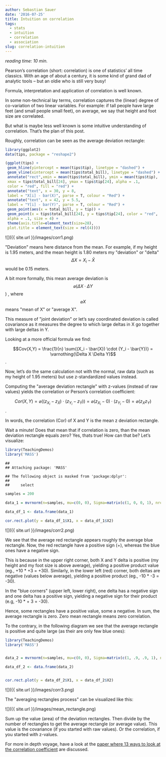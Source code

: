 ```yaml
---
author: Sebastian Sauer
date: '2016-07-25'
title: Intuition on correlation
tags:
  - stats
  - intuition
  - correlation
  - association
slug: correlation-intuition
---
```



*reading time: 10 min.*


Pearson’s correlation (short: correlation) is one of statistics’ all time classics. With an age of about a century, it is some kind of grand dad of analytic tools – but an oldie who is still very busy!

Formula, interpretation and application of correlation is well known.

In some non-technical lay terms, correlation captures the (linear) degree of co-variation of two linear variables. For example: if tall people have large feet (and small people small feet), on average, we say that height and foot size are correlated.

But what is maybe less well known is some intuitive understanding of correlation. That’s the plan of this post.

Roughly, correlation can be seen as the average deviation rectangle:

 

```r
library(ggplot2)
data(tips, package = "reshape2")

(ggplot(tips) + 
 geom_hline(yintercept = mean(tips$tip), linetype = "dashed") + 
 geom_vline(xintercept = mean(tips$total_bill), linetype = "dashed") +
 annotate("rect",xmin = mean(tips$total_bill), ymin = mean(tips$tip),
 xmax = tips$total_bill[24], ymax = tips$tip[24], alpha = .1,
 color = "red", fill = "red") +
 annotate("text", x = 30, y = 8, 
 label = "X[i] - bar(X)", parse = T, colour = "Red") +
 annotate("text", x = 42, y = 5.5, 
 label = "Y[i] - bar(Y)", parse = T, colour = "Red") +
 geom_point(aes(x = total_bill, y = tip)) +
 geom_point(x = tips$total_bill[24], y = tips$tip[24], color = "red", 
 alpha = .1, size = 4) +
 theme(axis.title=element_text(size=28),
 plot.title = element_text(size = rel(4))))
```

![]({{ site.url }}/images/corr1.png)




"Deviation" means here distance from the mean. For example, if my height is 1.95 meters, and the mean height is 1.80 meters my "deviation" or "delta" $$ \Delta X=X_i - \bar{X}$$  would be 0.15 meters.



A bit more formally, this mean average deviation is $$\varnothing (\Delta X \cdot \Delta Y$$) , where $$\varnothing X$$ means "mean of X" or "average X".

This measure of "joint deviation" or let’s say coordinated deviation is called covariance as it measures the degree to which large deltas in X go together with large deltas in Y.

Looking at a more official formula we find:

$$Cov(X,Y) = \frac{1}{n} \sum{(X_i - \bar{X}) \cdot (Y_i - \bar{Y})} = \varnothing(\Delta X \Delta Y)$$.

Now, let’s do the same calculation not with the normal, raw data (such as my height of 1.95 meters) but use z-standardized values instead.

Computing the "average deviation rectangle" with z-values (instead of raw values) yields the correlation or Person’s correlation coefficient:

$$Cor(X,Y) = \varnothing((z_{X_i} - z_{\bar{X}}) \cdot (z_{Y_i} - z_{\bar{Y}}))= \varnothing(z_{X_i} - 0) \cdot (z_{Y_i} - 0) = \varnothing(z_X z_Y)$$.

In words, the correlation (Cor) of X and Y is the mean z deviation rectangle.

Wait a minute! Does that mean that if correlation is zero, than the mean deviation rectangle equals zero? Yes, thats true! How can that be? Let’s visualize:


```r
library(TeachingDemos)
library('MASS')
```

```
## 
## Attaching package: 'MASS'
```

```
## The following object is masked from 'package:dplyr':
## 
##     select
```

```r
samples = 200

data_1 = mvrnorm(n=samples, mu=c(0, 0), Sigma=matrix(c(1, 0, 0, 1), nrow=2), empirical=TRUE)

data_df_1 <- data.frame(data_1)

cor.rect.plot(y = data_df_1$X1, x = data_df_1$X2)
```

![]({{ site.url }}/images/corr2.png)


We see that the average red rectangle appears roughly the average blue rectangle. Now, the red rectangle have a positive sign (+), whereas the blue ones have a negative sign.

This is because in the upper right corner, both X and Y delta is positive (my height and my foot size is above average), yielding a positive product value (eg., +10 * +3 = +30). Similarly, in the lower left (red) corner, both deltas are negative (values below average), yielding a positive product (eg., -10 * -3 = -30).

In the "blue corners" (upper left, lower right), one delta has a negative sign and one delta has a positive sign, yielding a negative sign for their product (e.g, -10 * + 3 = -30).

Hence, some rectangles have a positive value, some a negative. In sum, the average rectangle is zero. Zero mean rectangle means zero correlation.

To the contrary, in the following diagram we see that the average rectangle is positive and quite large (as their are only few blue ones):



```r
library(TeachingDemos)
library('MASS')


data_2 = mvrnorm(n=samples, mu=c(0, 0), Sigma=matrix(c(1, .9, .9, 1), nrow=2), empirical=TRUE)

data_df_2 <- data.frame(data_2)


cor.rect.plot(y = data_df_2$X1, x = data_df_2$X2)
```

![]({{ site.url }}/images/corr3.png)




The "averaging rectangles process" can be visualized like this:

![]({{ site.url }}/images/mean_rectangle.png)

Sum up the value (area) of the deviation rectangles. Then divide by the number of rectangles to get the average rectangle (or average value). This value is the covariance (if you started with raw values). Or the correlation, if you started with z-values.

 

For more in depth voyage, have a look at the [paper where 13 ways to look at the correlation coefficient](http://www.stat.berkeley.edu/~rabbee/correlation.pdf) are discussed.
